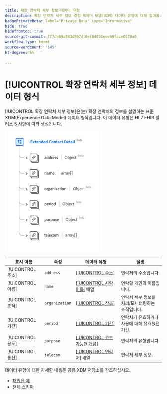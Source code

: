 ```yaml
---
title: 확장 연락처 세부 정보 데이터 유형
description: 확장 연락처 세부 정보 경험 데이터 모델(XDM) 데이터 유형에 대해 알아봅니다.
badgePrivateBeta: label="Private Beta" type="Informative"
hide: true
hidefromtoc: true
source-git-commit: 7f7de89a843d867d18ef84051eee69face0570a0
workflow-type: tm+mt
source-wordcount: '145'
ht-degree: 6%

---
```


# [!UICONTROL 확장 연락처 세부 정보] 데이터 형식

[!UICONTROL 확장 연락처 세부 정보]은(는) 확장 연락처의 정보를 설명하는 표준 XDM(Experience Data Model) 데이터 형식입니다. 이 데이터 유형은 HL7 FHIR 릴리스 5 사양에 따라 생성됩니다.

![확장된 연락처 세부 정보 데이터 형식 구조](../../images/data-types/healthcare/extended-contact-detail.png)

| 표시 이름 | 속성 | 데이터 유형 | 설명 |
| --- | --- | --- | --- |
| [!UICONTROL 주소] | `address` | [[!UICONTROL 주소]](../healthcare/address.md) | 연락처의 주소입니다. |
| [!UICONTROL 이름] | `name` | [[!UICONTROL 사람 이름]](../healthcare/human-name.md) 배열 | 연락할 개인의 이름입니다. |
| [!UICONTROL 조직] | `organization` | [[!UICONTROL 참조]](../healthcare/reference.md) | 연락처 세부 정보를 처리/모니터링하는 조직입니다. |
| [!UICONTROL 기간] | `period` | [[!UICONTROL 기간]](../healthcare/period.md) | 연락처가 유효하거나 사용에 대해 유효했던 기간. |
| [!UICONTROL 용도] | `purpose` | [[!UICONTROL 코드 가능한 개념]](../healthcare/codeable-concept.md) | 연락처의 유형입니다. |
| [!UICONTROL 통신] | `telecom` | [[!UICONTROL 연락처]](../healthcare/contact-point.md) 배열 | 연락처 세부 정보. |

데이터 유형에 대한 자세한 내용은 공용 XDM 저장소를 참조하십시오.

* [채워진 예](https://github.com/adobe/xdm/blob/master/extensions/industry/healthcare/fhir/datatypes/extendedcontactdetail.example.1.json)
* [전체 스키마](https://github.com/adobe/xdm/blob/master/extensions/industry/healthcare/fhir/datatypes/extendedcontactdetail.schema.json)
